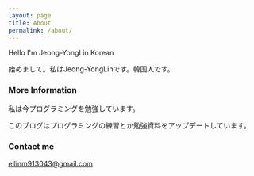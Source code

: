 ```yaml
---
layout: page
title: About
permalink: /about/
---
```


Hello I'm Jeong-YongLin Korean

始めまして。私はJeong-YongLinです。韓国人です。

### More Information

私は今プログラミングを勉強しています。

このブログはプログラミングの練習とか勉強資料をアップデートしています。

### Contact me

[ellinm913043@gmail.com](mailto:ellinm913043@gmail.com)
